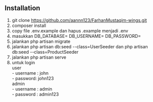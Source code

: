 ## Installation
1. git clone https://github.com/aannn123/FarhanMustaqim-wings.git
2. composer install
3. copy file .env.example dan hapus .example menjadi .env
4. masukkan 
    DB_DATABASE=
    DB_USERNAME=
    DB_PASSWORD=
5. jalankan php artisan migrate
6. jalankan php artisan db:seed --class=UserSeeder dan php artisan db:seed --class=ProductSeeder
7. jalankan php artisan serve
8. untuk login
    <br>
        user
    <br>
        - username : john
    <br>
        - password: john123
    <br>
        admin
    <br>
        - username : admin
    <br>
        - password : admin123
        